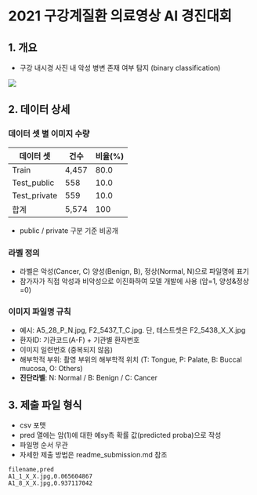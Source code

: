 # 2021 구강계질환 의료영상 AI 경진대회

## 1. 개요

* 구강 내시경 사진 내 악성 병변 존재 여부 탐지 (binary classification)

![](https://raw.githubusercontent.com/mnc-challenge/healthcare_mouth/main/img/%EA%B5%AC%EA%B0%95_01.png)

## 2. 데이터 상세

### 데이터 셋 별 이미지 수량

| 데이터 셋    | 건수  | 비율(%) |
| ------------ | ----- | ------- |
| Train        | 4,457 | 80.0    |
| Test_public  | 558   | 10.0    |
| Test_private | 559   | 10.0    |
| 합계         | 5,574 | 100     |

* public / private 구분 기준 비공개

### 라벨 정의

* 라벨은 악성(Cancer, C) 양성(Benign, B), 정상(Normal, N)으로 파일명에 표기
* 참가자가 직접 악성과 비악성으로 이진화하여 모델 개발에 사용 (암=1, 양성&정상=0)

### 이미지 파일명 규칙
* 예시: A5_28_P_N.jpg, F2_5437_T_C.jpg. 단, 테스트셋은 F2_5438_X_X.jpg
* 환자ID: 기관코드(A-F) + 기관별 환자번호
* 이미지 일련번호 (중복되지 않음)
* 해부학적 부위: 촬영 부위의 해부학적 위치 (T: Tongue, P: Palate, B: Buccal mucosa, O: Others)
* **진단라벨**: N: Normal / B: Benign / C: Cancer 


## 3. 제출 파일 형식

* csv 포맷
* pred 열에는 암(1)에 대한 예sy측 확률 값(predicted proba)으로 작성
* 파일명 순서 무관
* 자세한 제출 방법은 readme_submission.md 참조

```  result.csv
filename,pred
A1_1_X_X.jpg,0.065604867
A1_8_X_X.jpg,0.937117042
```
